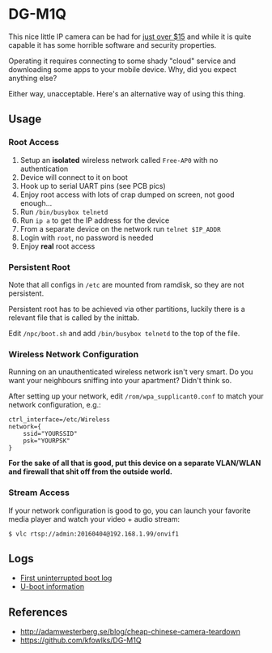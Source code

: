 # DG-M1Q

This nice little IP camera can be had for [just over $15](https://www.banggood.com/Digoo-DG-M1Q-960P-2_8mm-Wireless-Mini-WIFI-Night-Vision-Smart-Home-Security-IP-Camera-Onvif-Monitor-p-1123595.html) and while it is quite capable it has some horrible software and security properties.

Operating it requires connecting to some shady "cloud" service and downloading some apps to your mobile device. Why, did you expect anything else?

Either way, unacceptable. Here's an alternative way of using this thing.

## Usage

### Root Access

1. Setup an **isolated** wireless network called `Free-AP0` with no authentication
2. Device will connect to it on boot
3. Hook up to serial UART pins (see PCB pics)
4. Enjoy root access with lots of crap dumped on screen, not good enough...
4. Run `/bin/busybox telnetd`
5. Run `ip a` to get the IP address for the device
6. From a separate device on the network run `telnet $IP_ADDR`
7. Login with `root`, no password is needed
8. Enjoy **real** root access

### Persistent Root

Note that all configs in `/etc` are mounted from ramdisk, so they are not persistent.

Persistent root has to be achieved via other partitions, luckily there is a relevant file that is called by the inittab.

Edit `/npc/boot.sh` and add `/bin/busybox telnetd` to the top of the file.

### Wireless Network Configuration

Running on an unauthenticated wireless network isn't very smart. Do you want your neighbours sniffing into your apartment? Didn't think so.

After setting up your network, edit `/rom/wpa_supplicant0.conf` to match your network configuration, e.g.:

```
ctrl_interface=/etc/Wireless
network={
    ssid="YOURSSID"
    psk="YOURPSK"
}
```

**For the sake of all that is good, put this device on a separate VLAN/WLAN and firewall that shit off from the outside world.**

### Stream Access

If your network configuration is good to go, you can launch your favorite media player and watch your video + audio stream:

```
$ vlc rtsp://admin:20160404@192.168.1.99/onvif1
```

## Logs

 - [First uninterrupted boot log](unbox.log)
 - [U-boot information](uboot.log)

## References

 - http://adamwesterberg.se/blog/cheap-chinese-camera-teardown
 - https://github.com/kfowlks/DG-M1Q

